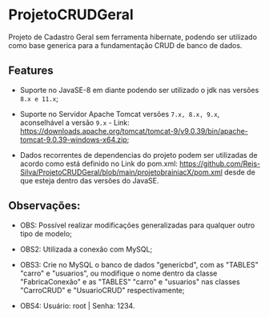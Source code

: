 # ProjetoCRUDGeral
Projeto de Cadastro Geral sem ferramenta hibernate, podendo ser utilizado como base generica para a fundamentação CRUD de banco de dados. 

## Features

- Suporte no JavaSE-8 em diante podendo ser utilizado o jdk nas versões `8.x e 11.x`;

- Suporte no Servidor Apache Tomcat versões `7.x, 8.x, 9.x`, aconselhável a versão `9.x` - Link: https://downloads.apache.org/tomcat/tomcat-9/v9.0.39/bin/apache-tomcat-9.0.39-windows-x64.zip;

- Dados recorrentes de dependencias do projeto podem ser utilizadas de acordo como está definido no Link do pom.xml: https://github.com/Reis-Silva/ProjetoCRUDGeral/blob/main/projetobrainiacX/pom.xml desde de que esteja dentro das versões do JavaSE.

## Observações:

- OBS: Possível realizar modificações generalizadas para qualquer outro tipo de modelo;

- OBS2: Utilizada a conexão com MySQL;

- OBS3: Crie no MySQL o banco de dados "genericbd", com as "TABLES" "carro" e "usuarios", ou modifique o nome dentro da classe "FabricaConexão" e as "TABLES" "carro" e "usuarios" nas classes "CarroCRUD" e "UsuarioCRUD" respectivamente;

- OBS4: Usuário: root | Senha: 1234.

